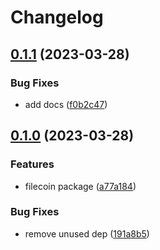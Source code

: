 # Changelog

## [0.1.1](https://github.com/hugomrdias/iso-repo/compare/iso-filecoin-v0.1.0...iso-filecoin-v0.1.1) (2023-03-28)


### Bug Fixes

* add docs ([f0b2c47](https://github.com/hugomrdias/iso-repo/commit/f0b2c471ea766bb7206fb8add46de76b732ddf1c))

## [0.1.0](https://github.com/hugomrdias/iso-repo/compare/iso-filecoin-v0.0.1...iso-filecoin-v0.1.0) (2023-03-28)


### Features

* filecoin package ([a77a184](https://github.com/hugomrdias/iso-repo/commit/a77a1842c01f5e4fa171936b89669c6f10de1cdf))


### Bug Fixes

* remove unused dep ([191a8b5](https://github.com/hugomrdias/iso-repo/commit/191a8b57d5a246b5053a8b541395bce0e603fa42))
